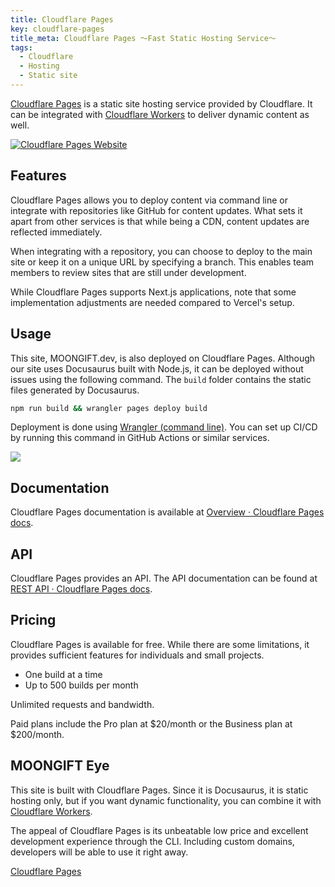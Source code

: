 ```yaml
---
title: Cloudflare Pages
key: cloudflare-pages
title_meta: Cloudflare Pages 〜Fast Static Hosting Service〜
tags:
  - Cloudflare
  - Hosting
  - Static site
---
```


[Cloudflare Pages](https://pages.cloudflare.com/) is a static site hosting service provided by Cloudflare. It can be integrated with [Cloudflare Workers](https://moongift.dev/services/cloudflare-workers/) to deliver dynamic content as well.

[![Cloudflare Pages Website](/img/services/cloudflare-pages.jpg)](https://pages.cloudflare.com/)

<!--more-->

## Features

Cloudflare Pages allows you to deploy content via command line or integrate with repositories like GitHub for content updates. What sets it apart from other services is that while being a CDN, content updates are reflected immediately.

When integrating with a repository, you can choose to deploy to the main site or keep it on a unique URL by specifying a branch. This enables team members to review sites that are still under development.

While Cloudflare Pages supports Next.js applications, note that some implementation adjustments are needed compared to Vercel's setup.

## Usage

This site, MOONGIFT.dev, is also deployed on Cloudflare Pages. Although our site uses Docusaurus built with Node.js, it can be deployed without issues using the following command. The `build` folder contains the static files generated by Docusaurus.

```bash
npm run build && wrangler pages deploy build
```

Deployment is done using [Wrangler (command line)](https://developers.cloudflare.com/workers/wrangler/). You can set up CI/CD by running this command in GitHub Actions or similar services.

![](/img/services/cloudflare-pages-2.jpg)

## Documentation

Cloudflare Pages documentation is available at [Overview · Cloudflare Pages docs](https://developers.cloudflare.com/pages/).

## API

Cloudflare Pages provides an API. The API documentation can be found at [REST API · Cloudflare Pages docs](https://developers.cloudflare.com/pages/configuration/api/).

## Pricing

Cloudflare Pages is available for free. While there are some limitations, it provides sufficient features for individuals and small projects.

- One build at a time
- Up to 500 builds per month

Unlimited requests and bandwidth.

Paid plans include the Pro plan at $20/month or the Business plan at $200/month.

## MOONGIFT Eye

This site is built with Cloudflare Pages. Since it is Docusaurus, it is static hosting only, but if you want dynamic functionality, you can combine it with [Cloudflare Workers](https://moongift.dev/services/cloudflare-workers/).

The appeal of Cloudflare Pages is its unbeatable low price and excellent development experience through the CLI. Including custom domains, developers will be able to use it right away.

[Cloudflare Pages](https://pages.cloudflare.com/)
